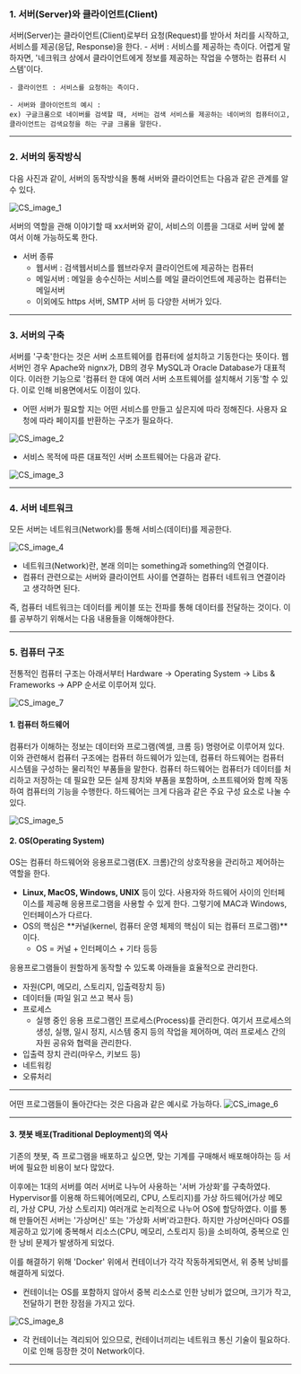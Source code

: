 ### 1. 서버(Server)와 클라이언트(Client)
서버(Server)는 클라이언트(Client)로부터 요청(Request)를 받아서 처리를 시작하고, 서비스를 제공(응답, Response)을 한다.
    - 서버 : 서비스를 제공하는 측이다. 어렵게 말하자면, '네크워크 상에서 클라이언트에게 정보를 제공하는 작업을 수행하는 컴퓨터 시스템'이다.

    - 클라이언트 : 서비스를 요청하는 측이다.

    - 서버와 클아이언트의 예시 : 
    ex) 구글크롬으로 네이버를 검색할 때, 서버는 검색 서비스를 제공하는 네이버의 컴퓨터이고, 클라이언트는 검색요청을 하는 구글 크롬을 말한다.

---

### 2. 서버의 동작방식
다음 사진과 같이, 서버의 동작방식을 통해 서버와 클라이언트는 다음과 같은 관계를 알 수 있다.

![CS_image_1](CS_image_1.png)

서버의 역할을 관해 이야기할 때 xx서버와 같이, 서비스의 이름을 그대로 서버 앞에 붙여서 이해 가능하도록 한다. 
- 서버 종류 
    - 웹서버 : 검색웹서비스를 웹브라우저 클라이언트에 제공하는 컴퓨터
    - 메일서버 : 메일을 송수신하는 서비스를 메일 클라이언트에 제공하는 컴퓨터는 메일서버
    - 이외에도 https 서버, SMTP 서버 등 다양한 서버가 있다.


---

### 3. 서버의 구축
서버를 '구축'한다는 것은 서버 소프트웨어를 컴퓨터에 설치하고 기동한다는 뜻이다.
웹서버인 경우 Apache와 nignx가, DB의 경우 MySQL과 Oracle Database가 대표적이다.
이러한 기능으로 '컴퓨터 한 대에 여러 서버 소프트웨어를 설치해서 기동'할 수 있다. 이로 인해 비용면에서도 이점이 있다.


- 어떤 서버가 필요할 지는 어떤 서비스를 만들고 싶은지에 따라 정해진다. 사용자 요청에 따라 페이지를 반환하는 구조가 필요하다.

![CS_image_2](CS_image_2.png)

- 서비스 목적에 따른 대표적인 서버 소프트웨어는 다음과 같다. 

![CS_image_3](CS_image_3.png)


---

### 4. 서버 네트워크
모든 서버는 네트워크(Network)를 통해 서비스(데이터)를 제공한다.

![CS_image_4](CS_image_4.png)

- 네트워크(Network)란, 본래 의미는 something과 something의 연결이다. 
- 컴퓨터 관련으로는 서버와 클라이언트 사이를 연결하는 컴퓨터 네트워크 연결이라고 생각하면 된다.

즉, 컴퓨터 네트워크는 데이터를 케이블 또는 전파를 통해 데이터를 전달하는 것이다. 이를 공부하기 위해서는 다음 내용들을 이해해야한다.


---
### 5. 컴퓨터 구조 
전통적인 컴퓨터 구조는 아래서부터 Hardware -> Operating System -> Libs & Frameworks -> APP 순서로 이루어져 있다.

![CS_image_7](CS_image_7.png)

#### 1. 컴퓨터 하드웨어
컴퓨터가 이해하는 정보는 데이터와 프로그램(엑셀, 크롬 등) 명령어로 이루어져 있다. 이와 관련해서 컴퓨터 구조에는 컴퓨터 하드웨어가 있는데, 컴퓨터 하드웨어는 컴퓨터 시스템을 구성하는 물리적인 부품들을 말한다. 
컴퓨터 하드웨어는 컴퓨터가 데이터를 처리하고 저장하는 데 필요한 모든 실제 장치와 부품을 포함하며, 소프트웨어와 함께 작동하여 컴퓨터의 기능을 수행한다. 하드웨어는 크게 다음과 같은 주요 구성 요소로 나눌 수 있다.

![CS_image_5](CS_image_5.png)

#### 2. OS(Operating System)
OS는 컴퓨터 하드웨어와 응용프로그램(EX. 크롬)간의 상호작용을 관리하고 제어하는 역할을 한다.
- **Linux, MacOS, Windows, UNIX** 등이 있다.
사용자와 하드웨어 사이의 인터페이스를 제공해 응용프로그램을 사용할 수 있게 한다. 그렇기에 MAC과 Windows, 인터페이스가 다르다.
- OS의 핵심은 **커널(kernel, 컴퓨터 운영 체제의 핵심이 되는 컴퓨터 프로그램)**이다.
    - OS = 커널 + 인터페이스 + 기타 등등

응용프로그램들이 원할하게 동작할 수 있도록 아래들을 효율적으로 관리한다.
- 자원(CPI, 메모리, 스토리지, 입출력장치 등)
- 데이터들 (파일 읽고 쓰고 복사 등)
- 프로세스
    - 실행 중인 응용 프로그램인 프로세스(Process)를 관리한다. 여기서 프로세스의 생성, 실행, 일시 정지, 시스템 중지 등의 작업을 제어하며, 여러 프로세스 간의 자원 공유와 협력을 관리한다.
- 입출력 장치 관리(마우스, 키보드 등)
- 네트워킹
- 오류처리

----

어떤 프로그램들이 돌아간다는 것은 다음과 같은 예시로 가능하다.
![CS_image_6](CS_image_6.png)


---
#### 3. 챗봇 배포(Traditional Deployment)의 역사
기존의 챗봇, 즉 프로그램을 배포하고 싶으면, 맞는 기계를 구매해서 배포해야하는 등 서버에 필요한 비용이 보다 많았다.

이후에는 1대의 서버를 여러 서버로 나누어 사용하는 '서버 가상화'를 구축하였다. Hypervisor를 이용해 하드웨어(메모리, CPU, 스토리지)를 가상 하드웨어(가상 메모리, 가상 CPU, 가상 스토리지) 여러개로 논리적으로 나누어 OS에 할당하였다. 이를 통해 만들어진 서버는 '가상머신' 또는 '가상화 서버'라고한다. 하지만 가상머신마다 OS를 제공하고 있기에 중복해서 리소스(CPU, 메모리, 스토리지 등)을 소비하여, 중복으로 인한 낭비 문제가 발생하게 되었다.

이를 해결하기 위해 'Docker' 위에서 컨테이너가 각각 작동하게되면서, 위 중복 낭비를 해결하게 되었다.
- 컨테이너는 OS를 포함하지 않아서 중복 리소스로 인한 낭비가 없으며, 크기가 작고, 전달하기 편한 장점을 가지고 있다.

![CS_image_8](CS_image_8.png)

- 각 컨테이너는 격리되어 있으므로, 컨테이너끼리는 네트워크 통신 기술이 필요하다. 이로 인해 등장한 것이 Network이다.

----

